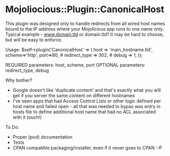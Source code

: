 Mojoliocious::Plugin::CanonicalHost
===================================

This plugin was designed only to handle redirects from all wired host names
bound to the IP address where your Mojolicious app runs to one name only.
Typical example - www.domain.tld or domain.tld? It may be hard to choose, 
but will be easy to enforce.

Usage:
$self->plugin('CanonicalHost' => (
							host => 'main_hostname.tld', 
							scheme=>'http', port=>80,
							# redirect_type => 302,
							# debug => 1,
							));

REQUIRED parameters: host, scheme, port
OPTIONAL parameters: redirect_type, debug


Why bother?
- Google doesn't like 'duplicate content' and that's exactly what you 
will get if you server the same content on different hostnames
- I've seen apps that had Access Control Lists or other logic defined per host name and 
failed open - all that was needed to bypas was entry in hosts file to define 
additional host name that had no ACL associated with it (ouch!)


To Do:
- Proper (pod) documentation
- Tests
- CPAN compatible packaging/installer, even if it never goes to CPAN :-P
